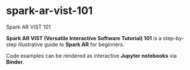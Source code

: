 # spark-ar-vist-101
Spark AR VIST 101

**Spark AR VIST (Versatile Interactive Software Tutorial) 101** is a step-by-step illustrative guide to **Spark AR** for beginners.

Code examples can be rendered as interactive **Jupyter notebooks** via **Binder**.
